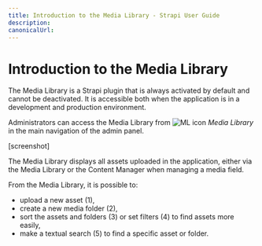 ```yaml
---
title: Introduction to the Media Library - Strapi User Guide
description:
canonicalUrl:
---
```


<!-- TODO: update SEO -->

# Introduction to the Media Library

The Media Library is a Strapi plugin that is always activated by default and cannot be deactivated. It is accessible both when the application is in a development and production environment.

Administrators can access the Media Library from ![ML icon](../assets/icons/media_library.svg) _Media Library_ in the main navigation of the admin panel.

[screenshot]

The Media Library displays all assets uploaded in the application, either via the Media Library or the Content Manager when managing a media field.

From the Media Library, it is possible to:

- upload a new asset (1),
- create a new media folder (2),
- sort the assets and folders (3) or set filters (4) to find assets more easily,
- make a textual search (5) to find a specific asset or folder.
